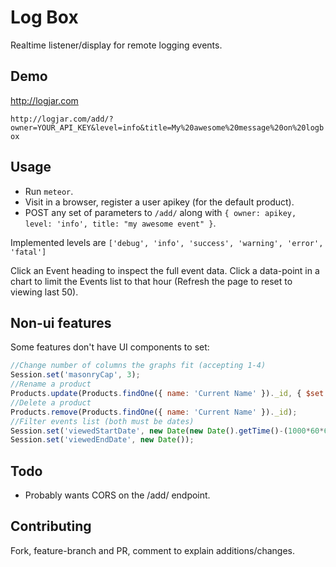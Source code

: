 # Log Box

Realtime listener/display for remote logging events.

## Demo

http://logjar.com

`http://logjar.com/add/?owner=YOUR_API_KEY&level=info&title=My%20awesome%20message%20on%20logbox`

## Usage

* Run `meteor`.
* Visit in a browser, register a user apikey (for the default product).
* POST any set of parameters to `/add/` along with `{ owner: apikey, level: 'info', title: "my awesome event" }`.

Implemented levels are `['debug', 'info', 'success', 'warning', 'error', 'fatal']`

Click an Event heading to inspect the full event data. Click a data-point in a chart to limit the Events list to that hour (Refresh the page to reset to viewing last 50).

## Non-ui features

Some features don't have UI components to set:

```javascript
//Change number of columns the graphs fit (accepting 1-4)
Session.set('masonryCap', 3);
//Rename a product
Products.update(Products.findOne({ name: 'Current Name' })._id, { $set: { name: 'New Name' }});
//Delete a product
Products.remove(Products.findOne({ name: 'Current Name' })._id);
//Filter events list (both must be dates)
Session.set('viewedStartDate', new Date(new Date().getTime()-(1000*60*60*1 /*an hour*/)));
Session.set('viewedEndDate', new Date());
```

## Todo

* Probably wants CORS on the /add/ endpoint.

## Contributing

Fork, feature-branch and PR, comment to explain additions/changes.
